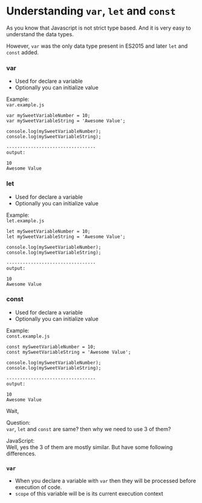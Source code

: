 # Understanding `var`, `let` and `const`

As you know that Javascript is not strict type based. And it is very easy to understand the data types.

However, `var` was the only data type present in ES2015 and later `let` and `const` added.

### var

- Used for declare a variable
- Optionally you can initialize value

Example:<br>
`var.example.js`

    var mySweetVariableNumber = 10;
    var mySweetVariableString = 'Awesome Value';

    console.log(mySweetVariableNumber);
    console.log(mySweetVariableString);

    ---------------------------------
    output:

    10
    Awesome Value

### let

- Used for declare a variable
- Optionally you can initialize value

Example:<br>
`let.example.js`

    let mySweetVariableNumber = 10;
    let mySweetVariableString = 'Awesome Value';

    console.log(mySweetVariableNumber);
    console.log(mySweetVariableString);

    ---------------------------------
    output:

    10
    Awesome Value

### const

- Used for declare a variable
- Optionally you can initialize value

Example:<br>
`const.example.js`

    const mySweetVariableNumber = 10;
    const mySweetVariableString = 'Awesome Value';

    console.log(mySweetVariableNumber);
    console.log(mySweetVariableString);

    ---------------------------------
    output:

    10
    Awesome Value

Wait,

Question:<br>
`var`, `let` and `const` are same? then why we need to use 3 of them?

JavaScript:<br>
Well, yes the 3 of them are mostly similar. But have some following differences.

### `var`<br>

- When you declare a variable with `var` then they will be processed before execution of code.
- `scope` of this variable will be is its current execution context
